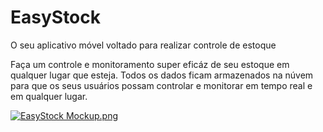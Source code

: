 # EasyStock
O seu aplicativo móvel voltado para realizar controle de estoque

Faça um controle e monitoramento super eficáz de seu estoque em qualquer lugar que esteja.
Todos os dados ficam armazenados na núvem para que os seus usuários possam controlar e monitorar em tempo real e em qualquer lugar.

<a target="_blank" href="https://imageupload.io/DXJhbk3Yn9DpmxW"><img  src="https://imageupload.io/ib/3mzAVUXd6Yl6H8A_1697060502.png" alt="EasyStock Mockup.png"/></a>
